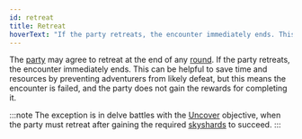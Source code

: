 ```yaml
---
id: retreat
title: Retreat
hoverText: "If the party retreats, the encounter immediately ends. This means the encounter is failed, and the party does not gain the rewards for completing it. Exception: Uncover objective delves."
---
```


The [party](/docs/glossary/party) may agree to retreat at the end of any [round](/docs/battles/battle-round). If the party retreats, the encounter immediately ends. This can be helpful to save time and resources by preventing adventurers from likely defeat, but this means the encounter is failed, and the party does not gain the rewards for completing it.

:::note
The exception is in delve battles with the [Uncover](/docs/battles/objectives/uncover) objective, when the party must retreat after gaining the required [skyshards](/docs/glossary/skyshard) to succeed.
:::
